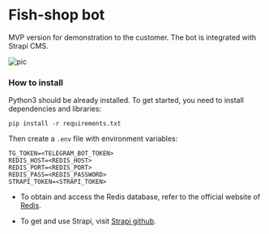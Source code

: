 # Fish-shop bot
MVP version for demonstration to the customer. The bot is integrated with Strapi CMS.

![pic](https://dvmn.org/media/filer_public/0a/5b/0a5b562c-7cb4-43e3-b51b-1b61721200fb/fish-shop.gif)

### How to install
Python3 should be already installed. 
To get started, you need to install dependencies and libraries:
```shell
pip install -r requirements.txt
```

Then create a `.env` file with environment variables:
```
TG_TOKEN=<TELEGRAM_BOT_TOKEN>
REDIS_HOST=<REDIS_HOST>
REDIS_PORT=<REDIS_PORT>
REDIS_PASS=<REDIS_PASSWORD>
STRAPI_TOKEN=<STRAPI_TOKEN>
```

- To obtain and access the Redis database, refer to the official website of [Redis](https://redis.com/).

- To get and use Strapi, visit [Strapi github](https://github.com/strapi/strapi). 
